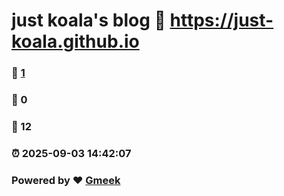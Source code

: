 # just koala's blog :link: https://just-koala.github.io 
### :page_facing_up: [1](https://just-koala.github.io/tag.html) 
### :speech_balloon: 0 
### :hibiscus: 12 
### :alarm_clock: 2025-09-03 14:42:07 
### Powered by :heart: [Gmeek](https://github.com/Meekdai/Gmeek)
